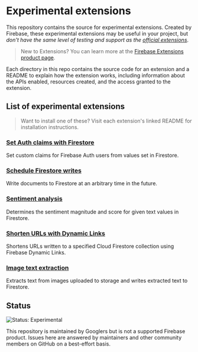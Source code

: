 # Experimental extensions

This repository contains the source for experimental extensions. Created by Firebase, these experimental extensions may be useful in your project, but *don't have the same level of testing and support as the [official extensions](https://github.com/firebase/extensions)*.

> New to Extensions? You can learn more at the [Firebase Extensions product page](https://firebase.google.com/products/extensions).

Each directory in this repo contains the source code for an extension and a README to explain how the extension works, including information about the APIs enabled, resources created, and the access granted to the extension.

## List of experimental extensions

> Want to install one of these? Visit each extension's linked README for installation instructions.

### [Set Auth claims with Firestore](/firestore-auth-claims#set-auth-claims-with-firestore)

Set custom claims for Firebase Auth users from values set in Firestore.

### [Schedule Firestore writes](/firestore-schedule-writes#schedule-firestore-writes)

Write documents to Firestore at an arbitrary time in the future.

### [Sentiment analysis](/firestore-schedule-writes#schedule-firestore-writes)

Determines the sentiment magnitude and score for given text values in Firestore.

### [Shorten URLs with Dynamic Links](/firestore-shorten-urls-dynamic-links#shorten-urls-with-dynamic-links)

Shortens URLs written to a specified Cloud Firestore collection using Firebase Dynamic Links.

### [Image text extraction](/storage-extract-image-text#image-text-extraction)

Extracts text from images uploaded to storage and writes extracted text to Firestore.

## Status

![Status: Experimental](https://img.shields.io/badge/Status-Experimental-blue)

This repository is maintained by Googlers but is not a supported Firebase product.  Issues here are answered by maintainers and other community members on GitHub on a best-effort basis.